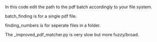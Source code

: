 In this code edit the path to the pdf batch accordingly to your file system.

batch_finding is for a single pdf file.

finding_numbers is for seperate files in a folder.


The  _improved_pdf_matcher.py is very slow but more fuzzy/broad.
